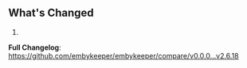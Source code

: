 ## What's Changed

1.

**Full Changelog**: https://github.com/embykeeper/embykeeper/compare/v0.0.0...v2.6.18
